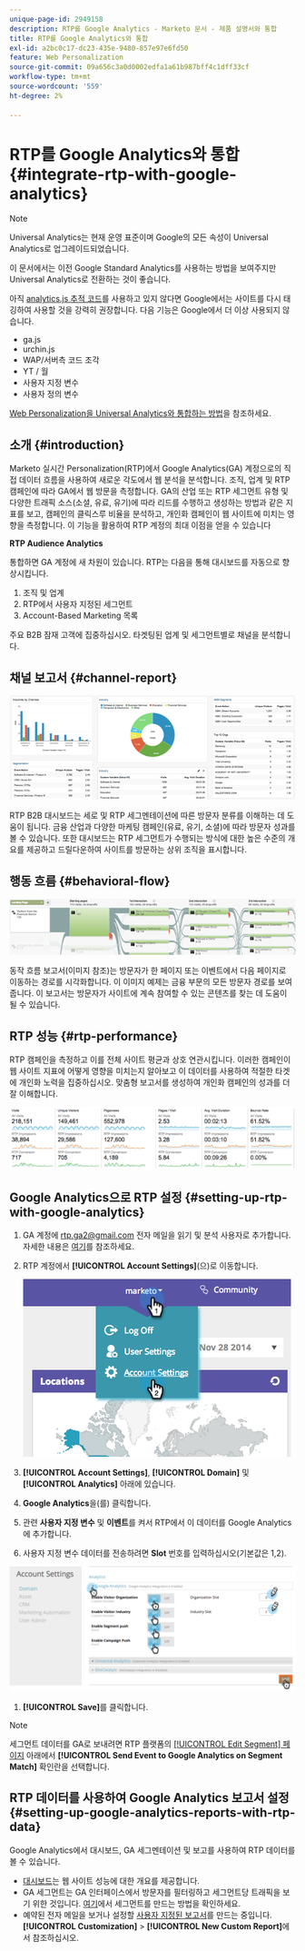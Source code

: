 ```yaml
---
unique-page-id: 2949158
description: RTP를 Google Analytics - Marketo 문서 - 제품 설명서와 통합
title: RTP를 Google Analytics와 통합
exl-id: a2bc0c17-dc23-435e-9480-857e97e6fd50
feature: Web Personalization
source-git-commit: 09a656c3a0d0002edfa1a61b987bff4c1dff33cf
workflow-type: tm+mt
source-wordcount: '559'
ht-degree: 2%

---
```


# RTP를 Google Analytics와 통합 {#integrate-rtp-with-google-analytics}

>[!NOTE]
>
>Universal Analytics는 현재 운영 표준이며 Google의 모든 속성이 Universal Analytics로 업그레이드되었습니다.
>
>이 문서에서는 이전 Google Standard Analytics를 사용하는 방법을 보여주지만 Universal Analytics로 전환하는 것이 좋습니다.
>
>아직 [analytics.js 추적 코드](https://developers.google.com/analytics/devguides/collection/analyticsjs/)를 사용하고 있지 않다면 Google에서는 사이트를 다시 태깅하여 사용할 것을 강력히 권장합니다. 다음 기능은 Google에서 더 이상 사용되지 않습니다.
>
>* ga.js
>* urchin.js
>* WAP/서버측 코드 조각
>* YT / 월
>* 사용자 지정 변수
>* 사용자 정의 변수
>
>[Web Personalization을 Universal Analytics와 통합하는 방법](/help/marketo/product-docs/web-personalization/reporting-for-web-personalization/web-analytics-integrations/integrate-rtp-with-google-universal-analytics.md)을 참조하세요.

## 소개 {#introduction}

Marketo 실시간 Personalization(RTP)에서 Google Analytics(GA) 계정으로의 직접 데이터 흐름을 사용하여 새로운 각도에서 웹 분석을 분석합니다. 조직, 업계 및 RTP 캠페인에 따라 GA에서 웹 방문을 측정합니다. GA의 산업 또는 RTP 세그먼트 유형 및 다양한 트래픽 소스(소셜, 유료, 유기)에 따라 리드를 수행하고 생성하는 방법과 같은 지표를 보고, 캠페인의 클릭스루 비율을 분석하고, 개인화 캠페인이 웹 사이트에 미치는 영향을 측정합니다. 이 기능을 활용하여 RTP 계정의 최대 이점을 얻을 수 있습니다

**RTP Audience Analytics**

통합하면 GA 계정에 새 차원이 있습니다. RTP는 다음을 통해 대시보드를 자동으로 향상시킵니다.

1. 조직 및 업계
1. RTP에서 사용자 지정된 세그먼트
1. Account-Based Marketing 목록

주요 B2B 잠재 고객에 집중하십시오. 타겟팅된 업계 및 세그먼트별로 채널을 분석합니다.

## 채널 보고서 {#channel-report}

![](assets/image2014-11-28-16-3a39-3a28.png)

RTP B2B 대시보드는 세로 및 RTP 세그멘테이션에 따른 방문자 분류를 이해하는 데 도움이 됩니다. 금융 산업과 다양한 마케팅 캠페인(유료, 유기, 소셜)에 따라 방문자 성과를 볼 수 있습니다. 또한 대시보드는 RTP 세그먼트가 수행되는 방식에 대한 높은 수준의 개요를 제공하고 드릴다운하여 사이트를 방문하는 상위 조직을 표시합니다.

## 행동 흐름 {#behavioral-flow}

![](assets/image2014-11-28-16-3a40-3a43.png)

동작 흐름 보고서(이미지 참조)는 방문자가 한 페이지 또는 이벤트에서 다음 페이지로 이동하는 경로를 시각화합니다. 이 이미지 예제는 금융 부문의 모든 방문자 경로를 보여 줍니다. 이 보고서는 방문자가 사이트에 계속 참여할 수 있는 콘텐츠를 찾는 데 도움이 될 수 있습니다.

## RTP 성능 {#rtp-performance}

RTP 캠페인을 측정하고 이를 전체 사이트 평균과 상호 연관시킵니다. 이러한 캠페인이 웹 사이트 지표에 어떻게 영향을 미치는지 알아보고 이 데이터를 사용하여 적절한 타겟에 개인화 노력을 집중하십시오. 맞춤형 보고서를 생성하여 개인화 캠페인의 성과를 더 잘 이해합니다.

![](assets/image2014-11-28-16-3a47-3a0.png)

## Google Analytics으로 RTP 설정 {#setting-up-rtp-with-google-analytics}

1. GA 계정에 <rtp.ga2@gmail.com> 전자 메일을 읽기 및 분석 사용자로 추가합니다. 자세한 내용은 [여기](https://support.google.com/analytics/answer/2884495?hl=en)를 참조하세요.

1. RTP 계정에서 **[!UICONTROL Account Settings]**(으)로 이동합니다.

   ![](assets/image2014-11-28-16-3a54-3a40.png)

1. **[!UICONTROL Account Settings]**, **[!UICONTROL Domain]** 및 **[!UICONTROL Analytics]** 아래에 있습니다.

1. **Google Analytics**&#x200B;을(를) 클릭합니다.

1. 관련 **사용자 지정 변수** 및 **이벤트**&#x200B;를 켜서 RTP에서 이 데이터를 Google Analytics에 추가합니다.

1. 사용자 지정 변수 데이터를 전송하려면 **Slot** 번호를 입력하십시오(기본값은 1,2).

![](assets/image2014-11-28-17-3a0-3a17.png)

1. **[!UICONTROL Save]**&#x200B;를 클릭합니다.

>[!NOTE]
>
>세그먼트 데이터를 GA로 보내려면 RTP 플랫폼의 [[!UICONTROL Edit Segment] 페이지](/help/marketo/product-docs/web-personalization/using-web-segments/create-a-basic-web-segment.md) 아래에서 **[!UICONTROL Send Event to Google Analytics on Segment Match]** 확인란을 선택합니다.

## RTP 데이터를 사용하여 Google Analytics 보고서 설정 {#setting-up-google-analytics-reports-with-rtp-data}

Google Analytics에서 대시보드, GA 세그멘테이션 및 보고를 사용하여 RTP 데이터를 볼 수 있습니다.

* [대시보드](https://support.google.com/analytics/answer/1068216?hl=en)는 웹 사이트 성능에 대한 개요를 제공합니다.
* GA 세그먼트는 GA 인터페이스에서 방문자를 필터링하고 세그먼트당 트래픽을 보기 위한 것입니다. [여기](https://support.google.com/analytics/answer/3124493?hl=en)에서 세그먼트를 만드는 방법을 확인하세요.
* 예약된 전자 메일을 보거나 설정할 [사용자 지정된 보고서](https://support.google.com/analytics/answer/1033013?hl=en)를 만드는 중입니다. **[!UICONTROL Customization]** > **[!UICONTROL New Custom Report]**&#x200B;에서 참조하십시오.
